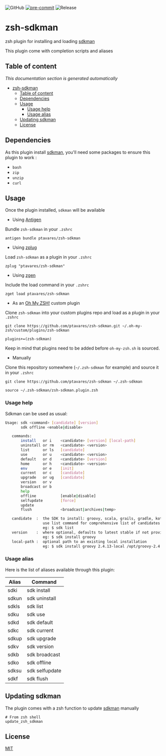 ![GitHub](https://img.shields.io/github/license/ptavares/zsh-exa)
[![pre-commit](https://img.shields.io/badge/pre--commit-enabled-brightgreen?logo=pre-commit&logoColor=white)](https://github.com/pre-commit/pre-commit)
![Release](https://img.shields.io/badge/Release_version-0.1.0-blue)

# zsh-sdkman

zsh plugin for installing and loading [sdkman](https://github.com/sdkman)

This plugin come with completion scripts and aliases

## Table of content

_This documentation section is generated automatically_

<!--TOC-->

- [zsh-sdkman](#zsh-sdkman)
  - [Table of content](#table-of-content)
  - [Dependencies](#dependencies)
  - [Usage](#usage)
    - [Usage help](#usage-help)
    - [Usage alias](#usage-alias)
  - [Updating sdkman](#updating-sdkman)
  - [License](#license)

<!--TOC-->

## Dependencies

As this plugin install [sdkman](https://github.com/sdkman), you'll need some packages to ensure this plugin to work :

- `bash`
- `zip`
- `unzip`
- `curl`

## Usage

Once the plugin installed, `sdkman` will be available

- Using [Antigen](https://github.com/zsh-users/antigen)

Bundle `zsh-sdkman` in your `.zshrc`

```shell
antigen bundle ptavares/zsh-sdkman
```

- Using [zplug](https://github.com/b4b4r07/zplug)

Load `zsh-sdkman` as a plugin in your `.zshrc`

```shell
zplug "ptavares/zsh-sdkman"
```

- Using [zgen](https://github.com/tarjoilija/zgen)

Include the load command in your `.zshrc`

```shell
zget load ptavares/zsh-sdkman
```

- As an [Oh My ZSH!](https://github.com/robbyrussell/oh-my-zsh) custom plugin

Clone `zsh-sdkman` into your custom plugins repo and load as a plugin in your `.zshrc`

```shell
git clone https://github.com/ptavares/zsh-sdkman.git ~/.oh-my-zsh/custom/plugins/zsh-sdkman
```

```shell
plugins+=(zsh-sdkman)
```

Keep in mind that plugins need to be added before `oh-my-zsh.sh` is sourced.

- Manually

Clone this repository somewhere (`~/.zsh-sdkman` for example) and source it in your `.zshrc`

```shell
git clone https://github.com/ptavares/zsh-sdkman ~/.zsh-sdkman
```

```shell
source ~/.zsh-sdkman/zsh-sdkman.plugin.zsh
```

### Usage help

Sdkman can be used as usual:

```bash
Usage: sdk <command> [candidate] [version]
       sdk offline <enable|disable>

   commands:
       install   or i    <candidate> [version] [local-path]
       uninstall or rm   <candidate> <version>
       list      or ls   [candidate]
       use       or u    <candidate> <version>
       default   or d    <candidate> [version]
       home      or h    <candidate> <version>
       env       or e    [init]
       current   or c    [candidate]
       upgrade   or ug   [candidate]
       version   or v
       broadcast or b
       help
       offline           [enable|disable]
       selfupdate        [force]
       update
       flush             <broadcast|archives|temp>

   candidate  :  the SDK to install: groovy, scala, grails, gradle, kotlin, etc.
                 use list command for comprehensive list of candidates
                 eg: $ sdk list
   version    :  where optional, defaults to latest stable if not provided
                 eg: $ sdk install groovy
   local-path :  optional path to an existing local installation
                 eg: $ sdk install groovy 2.4.13-local /opt/groovy-2.4.13
```

### Usage alias

Here is the list of aliases available through this plugin:

| Alias         | Command     |
| ------------- |-------------|
| sdki | sdk install    |
| sdkun | sdk uninstall |
| sdkls | sdk list  |
| sdku | sdk use  |
| sdkd | sdk default  |
| sdkc | sdk current  |
| sdkup | sdk upgrade  |
| sdkv | sdk version  |
| sdkb | sdk broadcast  |
| sdko | sdk offline  |
| sdksu | sdk selfupdate|
| sdkf | sdk flush  |

## Updating sdkman

The plugin comes with a zsh function to update [sdkman](https://github.com/sdkman) manually

```shell
# From zsh shell
update_zsh_sdkman
```

## License

[MIT](LICENCE)
